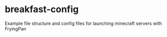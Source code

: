 # breakfast-config
Example file structure and config files for launching minecraft servers with FryingPan

